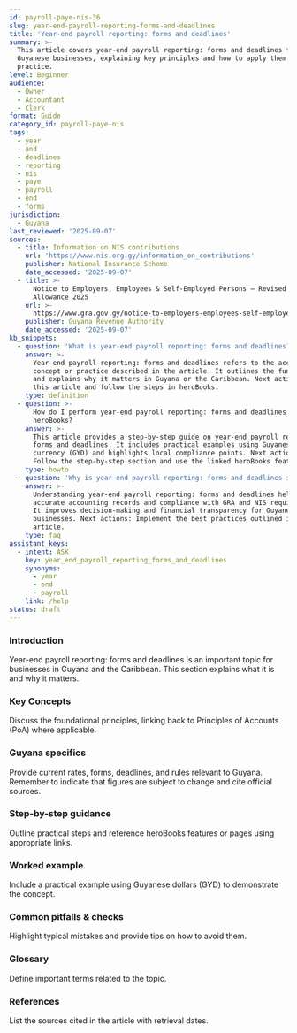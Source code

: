 ```yaml
---
id: payroll-paye-nis-36
slug: year-end-payroll-reporting-forms-and-deadlines
title: 'Year-end payroll reporting: forms and deadlines'
summary: >-
  This article covers year-end payroll reporting: forms and deadlines for
  Guyanese businesses, explaining key principles and how to apply them in
  practice.
level: Beginner
audience:
  - Owner
  - Accountant
  - Clerk
format: Guide
category_id: payroll-paye-nis
tags:
  - year
  - and
  - deadlines
  - reporting
  - nis
  - paye
  - payroll
  - end
  - forms
jurisdiction:
  - Guyana
last_reviewed: '2025-09-07'
sources:
  - title: Information on NIS contributions
    url: 'https://www.nis.org.gy/information_on_contributions'
    publisher: National Insurance Scheme
    date_accessed: '2025-09-07'
  - title: >-
      Notice to Employers, Employees & Self-Employed Persons – Revised Personal
      Allowance 2025
    url: >-
      https://www.gra.gov.gy/notice-to-employers-employees-self-employed-persons-revised-personal-allowance-and-deductions-for-income-tax-2025-copy/
    publisher: Guyana Revenue Authority
    date_accessed: '2025-09-07'
kb_snippets:
  - question: 'What is year-end payroll reporting: forms and deadlines?'
    answer: >-
      Year-end payroll reporting: forms and deadlines refers to the accounting
      concept or practice described in the article. It outlines the fundamentals
      and explains why it matters in Guyana or the Caribbean. Next actions: Read
      this article and follow the steps in heroBooks.
    type: definition
  - question: >-
      How do I perform year-end payroll reporting: forms and deadlines in
      heroBooks?
    answer: >-
      This article provides a step-by-step guide on year-end payroll reporting:
      forms and deadlines. It includes practical examples using Guyanese
      currency (GYD) and highlights local compliance points. Next actions:
      Follow the step-by-step section and use the linked heroBooks feature.
    type: howto
  - question: 'Why is year-end payroll reporting: forms and deadlines important?'
    answer: >-
      Understanding year-end payroll reporting: forms and deadlines helps ensure
      accurate accounting records and compliance with GRA and NIS requirements.
      It improves decision-making and financial transparency for Guyanese
      businesses. Next actions: Implement the best practices outlined in the
      article.
    type: faq
assistant_keys:
  - intent: ASK
    key: year_end_payroll_reporting_forms_and_deadlines
    synonyms:
      - year
      - end
      - payroll
    link: /help
status: draft
---
```


### Introduction
Year-end payroll reporting: forms and deadlines is an important topic for businesses in Guyana and the Caribbean. This section explains what it is and why it matters.

### Key Concepts
Discuss the foundational principles, linking back to Principles of Accounts (PoA) where applicable.

### Guyana specifics
Provide current rates, forms, deadlines, and rules relevant to Guyana. Remember to indicate that figures are subject to change and cite official sources.

### Step-by-step guidance
Outline practical steps and reference heroBooks features or pages using appropriate links.

### Worked example
Include a practical example using Guyanese dollars (GYD) to demonstrate the concept.

### Common pitfalls & checks
Highlight typical mistakes and provide tips on how to avoid them.

### Glossary
Define important terms related to the topic.

### References
List the sources cited in the article with retrieval dates.
